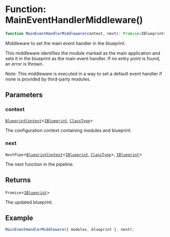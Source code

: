 # Function: MainEventHandlerMiddleware()

```ts
function MainEventHandlerMiddleware(context, next): Promise<IBlueprint>;
```

Middleware to set the main event handler in the blueprint.

This middleware identifies the module marked as the main application and sets it in the
blueprint as the main event handler. If no entry point is found, an error is thrown.

Note: This middleware is executed in a way to set a default event handler
if none is provided by third-party modules.

## Parameters

### context

[`BlueprintContext`](../../../declarations/interfaces/BlueprintContext.md)\<[`IBlueprint`](../../../declarations/type-aliases/IBlueprint.md), [`ClassType`](../../../declarations/type-aliases/ClassType.md)\>

The configuration context containing modules and blueprint.

### next

`NextPipe`\<[`BlueprintContext`](../../../declarations/interfaces/BlueprintContext.md)\<[`IBlueprint`](../../../declarations/type-aliases/IBlueprint.md), [`ClassType`](../../../declarations/type-aliases/ClassType.md)\>, [`IBlueprint`](../../../declarations/type-aliases/IBlueprint.md)\>

The next function in the pipeline.

## Returns

`Promise`\<[`IBlueprint`](../../../declarations/type-aliases/IBlueprint.md)\>

The updated blueprint.

## Example

```typescript
MainEventHandlerMiddleware({ modules, blueprint }, next);
```
